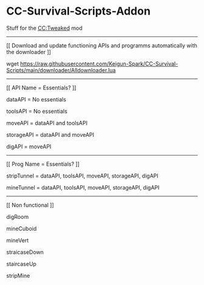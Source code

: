# CC-Survival-Scripts-Addon

Stuff for the [CC:Tweaked](https://www.curseforge.com/minecraft/mc-mods/cc-tweaked) mod

----

[[ Download and update functioning APIs and programms automatically with the downloader ]]

wget https://raw.githubusercontent.com/Keigun-Spark/CC-Survival-Scripts/main/downloader/Alldownloader.lua

----

[[ API Name = Essentials? ]]

dataAPI = No essentials

toolsAPI = No essentials

moveAPI = dataAPI and toolsAPI

storageAPI = dataAPI and moveAPI

digAPI = moveAPI

----

[[ Prog Name = Essentials? ]]

stripTunnel = dataAPI, toolsAPI, moveAPI, storageAPI, digAPI

mineTunnel = dataAPI, toolsAPI, moveAPI, storageAPI, digAPI

----

[[ Non functional ]]

digRoom

mineCuboid

mineVert

straicaseDown

staircaseUp

stripMine
